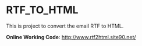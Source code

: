 # RTF_TO_HTML
This is project to convert the email RTF to HTML. 

**Online Working Code**: http://www.rtf2html.site90.net/
